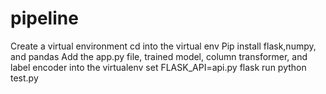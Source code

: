 # pipeline
Create a virtual environment
cd into the virtual env
Pip install flask,numpy, and pandas
Add the app.py file, trained model, column transformer, and label encoder into the virtualenv
set FLASK_API=api.py
flask run
python test.py


